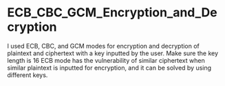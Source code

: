 # ECB_CBC_GCM_Encryption_and_Decryption
I used ECB, CBC, and GCM modes for encryption and decryption of plaintext and ciphertext with a key inputted by the user.
Make sure the key length is 16
ECB mode has the vulnerability of similar ciphertext when similar plaintext is inputted for encryption, and it can be solved by using different keys.
